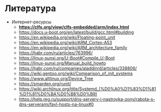 # Литература

- Интернет-ресурсы
  - **<https://clfs.org/view/clfs-embedded/arm/index.html>**
  - <https://docs.u-boot.org/en/latest/build/gcc.html#building>
  - <https://en.wikipedia.org/wiki/Floating-point_unit>
  - <https://en.wikipedia.org/wiki/ARM_Cortex-A53>
  - <https://en.wikipedia.org/wiki/ARM_architecture_family>
  - <https://habr.com/ru/articles/763996/>
  - <https://linux-sunxi.org/U-Boot#Compile_U-Boot>
  - <https://linux-sunxi.org/Manual_build_howto>
  - <https://habr.com/ru/companies/aladdinrd/articles/338806/>
  - <https://wiki.gentoo.org/wiki/Comparison_of_init_systems>
  - <https://www.altlinux.org/Device_Tree>
  - <https://smarden.org/runit/>
  - <https://wiki.archlinux.org/title/Systemd_(%D0%A0%D1%83%D1%81%D1%81%D0%BA%D0%B8%D0%B9)>
  - <https://help.reg.ru/support/dns-servery-i-nastroyka-zony/rabota-s-dns-serverami/fayl-hosts-na-linux#0>
